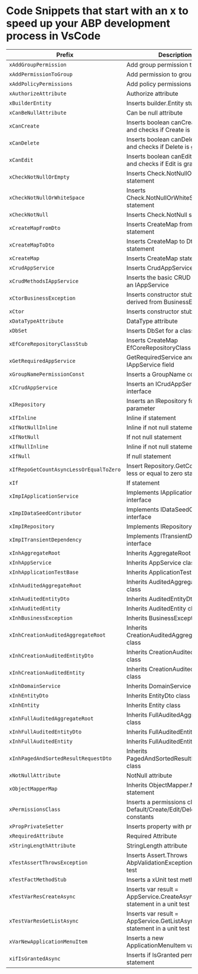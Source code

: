 # Code Snippets that start with an x to speed up your ABP development process in VsCode

| Prefix                                  | Description                                                           |
| --------------------------------------- | --------------------------------------------------------------------- |
| `xAddGroupPermission`                   | Add group permission to context                                       |
| `xAddPermissionToGroup`                 | Add permission to group                                               |
| `xAddPolicyPermissions`                 | Add policy permissions                                                |
| `xAuthorizeAttribute`                   | Authorize attribute                                                   |
| `xBuilderEntity`                        | Inserts builder.Entity stub                                           |
| `xCanBeNullAttribute`                   | Can be null attribute                                                 |
| `xCanCreate`                            | Inserts boolean canCreate variable and checks if Create is granted    |
| `xCanDelete`                            | Inserts boolean canDelete variable and checks if Delete is granted    |
| `xCanEdit`                              | Inserts boolean canEdit variable and checks if Edit is granted        |
| `xCheckNotNullOrEmpty`                  | Inserts Check.NotNullOrEmpty statement                                |
| `xCheckNotNullOrWhiteSpace`             | Inserts Check.NotNullOrWhiteSpace statement                           |
| `xCheckNotNull`                         | Inserts Check.NotNull statement                                       |
| `xCreateMapFromDto`                     | Inserts CreateMap from Dto statement                                  |
| `xCreateMapToDto`                       | Inserts CreateMap to Dto statement                                    |
| `xCreateMap`                            | Inserts CreateMap statement                                           |
| `xCrudAppService`                       | Inserts CrudAppService class                                          |
| `xCrudMethodsIAppService`               | Inserts the basic CRUD methods in an IAppService                      |
| `xCtorBusinessException`                | Inserts constructor stub in a class derived from BusinessException    |
| `xCtor`                                 | Inserts constructor stub                                              |
| `xDataTypeAttribute`                    | DataType attribute                                                    |
| `xDbSet`                                | Inserts DbSet for a class statement                                   |
| `xEfCoreRepositoryClassStub`            | Inserts CreateMap EfCoreRepositoryClass stub                          |
| `xGetRequiredAppService`                | GetRequiredService and inserts an IAppService field                   |
| `xGroupNamePermissionConst`             | Inserts a GroupName constant                                          |
| `xICrudAppService`                      | Inserts an ICrudAppService interface                                  |
| `xIRepository`                          | Inserts an IRepository for a type parameter                           |
| `xIfInline`                             | Inline if statement                                                   |
| `xIfNotNullInline`                      | Inline if not null statement                                          |
| `xIfNotNull`                            | If not null statement                                                 |
| `xIfNullInline`                         | Inline if not null statement                                          |
| `xIfNull`                               | If null statement                                                     |
| `xIfRepoGetCountAsyncLessOrEqualToZero` | Insert Repository.GetCountAsync less or equal to zero statement       |
| `xIf`                                   | If statement                                                          |
| `xImpIApplicationService`               | Implements IApplicationService interface                              |
| `xImpIDataSeedContributor`              | Implements IDataSeedContributor interface                             |
| `xImpIRepository`                       | Implements IRepository interface                                      |
| `xImpITransientDependency`              | Implements ITransientDependency interface                             |
| `xInhAggregateRoot`                     | Inherits AggregateRoot class                                          |
| `xInhAppService`                        | Inherits AppService class                                             |
| `xInhApplicationTestBase`               | Inherits ApplicationTestBase class                                    |
| `xInhAuditedAggregateRoot`              | Inherits AuditedAggregateRoot class                                   |
| `xInhAuditedEntityDto`                  | Inherits AuditedEntityDto class                                       |
| `xInhAuditedEntity`                     | Inherits AuditedEntity class                                          |
| `xInhBusinessException`                 | Inherits BusinessException class                                      |
| `xInhCreationAuditedAggregateRoot`      | Inherits CreationAuditedAggregateRoot class                           |
| `xInhCreationAuditedEntityDto`          | Inherits CreationAuditedEntityDto class                               |
| `xInhCreationAuditedEntity`             | Inherits CreationAuditedEntity class                                  |
| `xInhDomainService`                     | Inherits DomainService class                                          |
| `xInhEntityDto`                         | Inherits EntityDto class                                              |
| `xInhEntity`                            | Inherits Entity class                                                 |
| `xInhFullAuditedAggregateRoot`          | Inherits FullAuditedAggregateRoot class                               |
| `xInhFullAuditedEntityDto`              | Inherits FullAuditedEntityDto class                                   |
| `xInhFullAuditedEntity`                 | Inherits FullAuditedEntity class                                      |
| `xInhPagedAndSortedResultRequestDto`    | Inherits PagedAndSortedResultRequestDto class                         |
| `xNotNullAttribute`                     | NotNull attribute                                                     |
| `xObjectMapperMap`                      | Inherits ObjectMapper.Map statement                                   |
| `xPermissionsClass`                     | Inserts a permissions class with Default/Create/Edit/Delete constants |
| `xPropPrivateSetter`                    | Inserts property with private setter                                  |
| `xRequiredAttribute`                    | Required Attribute                                                    |
| `xStringLengthAttribute`                | StringLength attribute                                                |
| `xTestAssertThrowsException`            | Inserts Assert.Throws AbpValidationException in a unit test           |
| `xTestFactMethodStub`                   | Inserts a xUnit test method stub                                      |
| `xTestVarResCreateAsync`                | Inserts var result = AppService.CreateAsync statement in a unit test  |
| `xTestVarResGetListAsync`               | Inserts var result = AppService.GetListAsync statement in a unit test |
| `xVarNewApplicationMenuItem`            | Inserts a new ApplicationMenuItem variable                            |
| `xifIsGrantedAsync`                     | Inserts if IsGranted permission statement                             |
